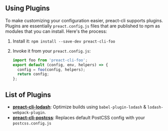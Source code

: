 ## Using Plugins

To make customizing your configuration easier, preact-cli supports plugins. Plugins are essentially `preact.config.js` files that are published to npm as modules that you can install.  Here's the process:

1. Install it:  `npm install --save-dev preact-cli-foo`
2. Invoke it from your `preact.config.js`:

    ```js
    import foo from 'preact-cli-foo';
    export default (config, env, helpers) => {
      config = foo(config, helpers);
      return config;
    };
    ```

## List of Plugins

- [**preact-cli-lodash**](https://github.com/SaraVieira/preact-cli-lodash): Optimize builds using `babel-plugin-lodash` & `lodash-webpack-plugin`.
- [**preact-cli-postcss**](https://github.com/SaraVieira/preact-cli-postcss): Replaces default PostCSS config with your `postcss.config.js`